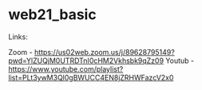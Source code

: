 # web21_basic
Links:

Zoom - https://us02web.zoom.us/j/89628795149?pwd=YlZUQjM0UTRDTnI0cHM2Vkhsbk9qZz09
Youtub - https://www.youtube.com/playlist?list=PLt3ywM3Ql0gBWUCC4EN8jZRHWFazcV2x0
